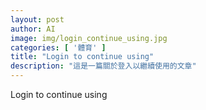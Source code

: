 ```yaml
---
layout: post
author: AI
image: img/login_continue_using.jpg
categories: [ '體育' ]
title: "Login to continue using"
description: "這是一篇關於登入以繼續使用的文章"
---
```

Login to continue using